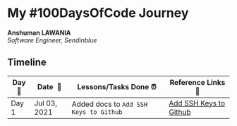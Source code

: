 # My #100DaysOfCode Journey

**Anshuman LAWANIA**  
*Software Engineer, Sendinblue* 

## Timeline

|**Day:pushpin:**|**Date &nbsp;:calendar:**|**Lessons/Tasks Done :alarm_clock:**| **Reference Links :link:**|
|------|-----------------|--------------------|---------------------|
|Day 1|Jul 03, 2021| Added docs to `Add SSH Keys to Github` | [Add SSH Keys to Github](https://github.com/71anshuman/useful-docs/tree/main/Add-ssh-key-to-github)|
